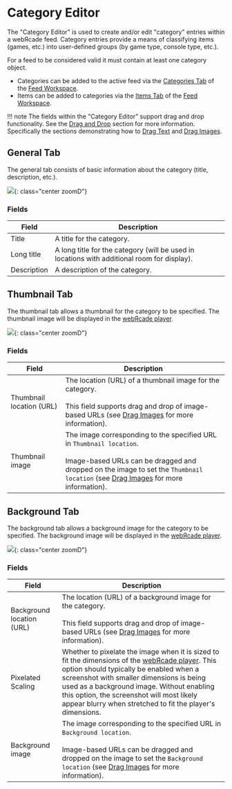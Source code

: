 # Category Editor

The "Category Editor" is used to create and/or edit "category" entries within a webЯcade feed. Category entries provide a means of classifying items (games, etc.) into user-defined groups
(by game type, console type, etc.).

For a feed to be considered valid it must contain at least one category object.

  * Categories can be added to the active feed via the [Categories Tab](../workspace/categoriestab.md) of the [Feed Workspace](../workspace/index.md).
  * Items can be added to categories via the [Items Tab](../workspace/itemstab.md) of the [Feed Workspace](../workspace/index.md).

!!! note
    The fields within the "Category Editor" support drag and drop functionality. See the [Drag and Drop](../draganddrop.md) section for more information. Specifically the sections demonstrating how to [Drag Text](../draganddrop.md#drag-text) and [Drag Images](../draganddrop.md#drag-images).

## General Tab

The general tab consists of basic information about the category (title, description, etc.).

![](../../assets/images/editor/categoryeditor/generaltab.png){: class="center zoomD"}

### Fields

| __Field__ | __Description__ |
| --- | --- |
| Title | A title for the category. |
| Long title |A long title for the category (will be used in locations with additional room for display). |
| Description | A description of the category. |

## Thumbnail Tab

The thumbnail tab allows a thumbnail for the category to be specified. The thumbnail image will be displayed in the [webЯcade player](../../userguide/index.md).

![](../../assets/images/editor/categoryeditor/thumbnailtab.png){: class="center zoomD"}

### Fields

| __Field__ | __Description__ |
| --- | --- |
| Thumbnail location (URL) | The location (URL) of a thumbnail image for the category.<br><br>This field supports drag and drop of image-based URLs (see [Drag Images](../draganddrop.md#drag-images) for more information). |
| Thumbnail image | The image corresponding to the specified URL in `Thumbnail location`.<br><br>Image-based URLs can be dragged and dropped on the image to set the `Thumbnail location` (see [Drag Images](../draganddrop.md#drag-images) for more information). |

## Background Tab

The background tab allows a background image for the category to be specified. The background image will be displayed in the [webЯcade player](../../userguide/index.md).

![](../../assets/images/editor/categoryeditor/backgroundtab.png){: class="center zoomD"}

### Fields

| __Field__ | __Description__ |
| --- | --- |
| Background location (URL) | The location (URL) of a background image for the category.<br><br>This field supports drag and drop of image-based URLs (see [Drag Images](../draganddrop.md#drag-images) for more information). |
| Pixelated Scaling | Whether to pixelate the image when it is sized to fit the dimensions of the [webЯcade player](../../userguide/index.md). This option should typically be enabled when a screenshot with smaller dimensions is being used as a background image. Without enabling this option, the screenshot will most likely appear blurry when stretched to fit the player's dimensions. |
| Background image | The image corresponding to the specified URL in `Background location`.<br><br>Image-based URLs can be dragged and dropped on the image to set the `Background location` (see [Drag Images](../draganddrop.md#drag-images) for more information).   |

